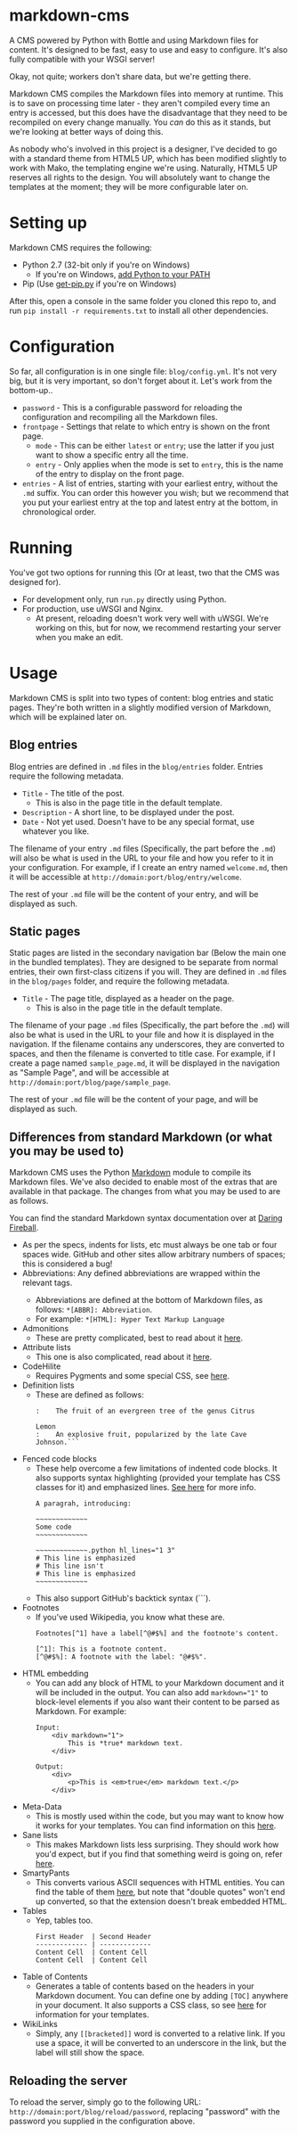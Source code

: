 markdown-cms
============

A CMS powered by Python with Bottle and using Markdown files for content.
It's designed to be fast, easy to use and easy to configure. It's also fully
compatible with your WSGI server!

Okay, not quite; workers don't share data, but we're getting there.

Markdown CMS compiles the Markdown files into memory at runtime. This is to
save on processing time later - they aren't compiled every time an entry
is accessed, but this does have the disadvantage that they need to be
recompiled on every change manually. You *can* do this as it stands, but
we're looking at better ways of doing this.

As nobody who's involved in this project is a designer, I've decided to go
with a standard theme from HTML5 UP, which has been modified slightly
to work with Mako, the templating engine we're using. Naturally, HTML5 UP
reserves all rights to the design. You will absolutely want to change the
templates at the moment; they will be more configurable later on.

Setting up
==========

Markdown CMS requires the following:
* Python 2.7 (32-bit only if you're on Windows)
    * If you're on Windows, [add Python to your PATH](http://www.anthonydebarros.com/2011/10/15/setting-up-python-in-windows-7/)
* Pip (Use
    [get-pip.py](https://raw.github.com/pypa/pip/master/contrib/get-pip.py)
    if you're on Windows)

After this, open a console in the same folder you cloned this repo to, and run
`pip install -r requirements.txt` to install all other dependencies.

Configuration
=============

So far, all configuration is in one single file: `blog/config.yml`.
It's not very big, but it is very important, so don't forget about it.
Let's work from the bottom-up..

* `password` - This is a configurable password for reloading the configuration
    and recompiling all the Markdown files.
* `frontpage` - Settings that relate to which entry is shown on the front page.
    * `mode` - This can be either `latest` or `entry`; use the latter if you just
        want to show a specific entry all the time.
    * `entry` - Only applies when the mode is set to `entry`, this is the
        name of the entry to display on the front page.
* `entries` - A list of entries, starting with your earliest entry, without the
    `.md` suffix. You can order this however you wish; but we recommend that you
    put your earliest entry at the top and latest entry at the bottom, in
    chronological order.

Running
=======

You've got two options for running this (Or at least, two that the CMS was
designed for).

* For development only, run `run.py` directly using Python.
* For production, use uWSGI and Nginx.
    * At present, reloading doesn't work very well with uWSGI. We're working
        on this, but for now, we recommend restarting your server when you make
        an edit.

Usage
=====

Markdown CMS is split into two types of content: blog entries and static pages.
They're both written in a slightly modified version of Markdown, which will be
explained later on.

Blog entries
------------

Blog entries are defined in `.md` files in the `blog/entries` folder. Entries
require the following metadata.

* `Title` - The title of the post.
    * This is also in the page title in the default template.
* `Description` - A short line, to be displayed under the post.
* `Date` - Not yet used. Doesn't have to be any special format, use whatever
    you like.

The filename of your entry `.md` files (Specifically, the part before the `.md`)
will also be what is used in the URL to your file and how you refer to it in
your configuration. For example, if I create an entry named `welcome.md`, then
it will be accessible at `http://domain:port/blog/entry/welcome`.

The rest of your `.md` file will be the content of your entry, and will be
displayed as such.

Static pages
------------

Static pages are listed in the secondary navigation bar (Below the main one
in the bundled templates). They are designed to be separate from normal entries,
their own first-class citizens if you will. They are defined in `.md` files in
the `blog/pages` folder, and require the following metadata.

* `Title` - The page title, displayed as a header on the page.
    * This is also in the page title in the default template.

The filename of your page `.md` files (Specifically, the part before the `.md`)
will also be what is used in the URL to your file and how it is displayed in
the navigation. If the filename contains any underscores, they are converted
to spaces, and then the filename is converted to title case. For example, if
I create a page named `sample_page.md`, it will be displayed in the navigation
as "Sample Page", and will be accessible at `http://domain:port/blog/page/sample_page`.

The rest of your `.md` file will be the content of your page, and will be
displayed as such.

Differences from standard Markdown (or what you may be used to)
---------------------------------------------------------------

Markdown CMS uses the Python [Markdown](pythonhosted.org/Markdown/) module to
compile its Markdown files. We've also decided to enable most of the extras
that are available in that package. The changes from what you may be used to are
as follows.

You can find the standard Markdown syntax documentation over at
[Daring Fireball](daringfireball.net/projects/markdown/syntax).

* As per the specs, indents for lists, etc must always be one tab or four spaces
    wide. GitHub and other sites allow arbitrary numbers of spaces; this is considered
    a bug!
* Abbreviations: Any defined abbreviations are wrapped within the relevant <abbr> tags.
    * Abbreviations are defined at the bottom of Markdown files, as follows: `*[ABBR]: Abbreviation`.
    * For example: `*[HTML]: Hyper Text Markup Language`
* Admonitions
    * These are pretty complicated, best to read about it [here](http://pythonhosted.org/Markdown/extensions/admonition.html).
* Attribute lists
    * This one is also complicated, read about it [here](http://pythonhosted.org/Markdown/extensions/attr_list.html).
* CodeHilite
    * Requires Pygments and some special CSS, see [here](http://pythonhosted.org/Markdown/extensions/code_hilite.html).
* Definition lists
    * These are defined as follows:
        ```Orange
        :    The fruit of an evergreen tree of the genus Citrus

        Lemon
        :    An explosive fruit, popularized by the late Cave Johnson.```
* Fenced code blocks
    * These help overcome a few limitations of indented code blocks. It also
        supports syntax highlighting (provided your template has CSS classes for
        it) and emphasized lines. [See here](http://pythonhosted.org/Markdown/extensions/fenced_code_blocks.html) for more info.
        ```
        A paragrah, introducing:

        ~~~~~~~~~~~~~
        Some code
        ~~~~~~~~~~~~~

        ~~~~~~~~~~~~~.python hl_lines="1 3"
        # This line is emphasized
        # This line isn't
        # This line is emphasized
        ~~~~~~~~~~~~~
        ```
    * This also support GitHub's backtick syntax (\`\`\`).
* Footnotes
    * If you've used Wikipedia, you know what these are.
        ```
        Footnotes[^1] have a label[^@#$%] and the footnote's content.

        [^1]: This is a footnote content.
        [^@#$%]: A footnote with the label: "@#$%".
        ```
* HTML embedding
    * You can add any block of HTML to your Markdown document and it will be included
        in the output. You can also add `markdown="1"` to block-level elements if
        you also want their content to be parsed as Markdown. For example:
        ```
        Input:
            <div markdown="1">
                This is *true* markdown text.
            </div>

        Output:
            <div>
                <p>This is <em>true</em> markdown text.</p>
            </div>
        ```
* Meta-Data
    * This is mostly used within the code, but you may want to know how it works for your templates.
        You can find information on this [here](http://pythonhosted.org/Markdown/extensions/meta_data.html).
* Sane lists
    * This makes Markdown lists less surprising. They should work how you'd expect, but if you
        find that something weird is going on, refer [here](http://pythonhosted.org/Markdown/extensions/sane_lists.html).
* SmartyPants
    * This converts various ASCII sequences with HTML entities. You can find the table of them
        [here](http://pythonhosted.org/Markdown/extensions/smarty.html), but note that
        "double quotes" won't end up converted, so that the extension doesn't break embedded
        HTML.
* Tables
    * Yep, tables too.
        ```
        First Header  | Second Header
        ------------- | -------------
        Content Cell  | Content Cell
        Content Cell  | Content Cell
        ```
* Table of Contents
    * Generates a table of contents based on the headers in your Markdown document.
        You can define one by adding `[TOC]` anywhere in your document. It also
        supports a CSS class, so see [here](http://pythonhosted.org/Markdown/extensions/toc.html)
        for information for your templates.
* WikiLinks
    * Simply, any `[[bracketed]]` word is converted to a relative link. If you use
        a space, it will be converted to an underscore in the link, but the label
        will still show the space.

Reloading the server
--------------------

To reload the server, simply go to the following URL: `http://domain:port/blog/reload/password`,
replacing "password" with the password you supplied in the configuration above.